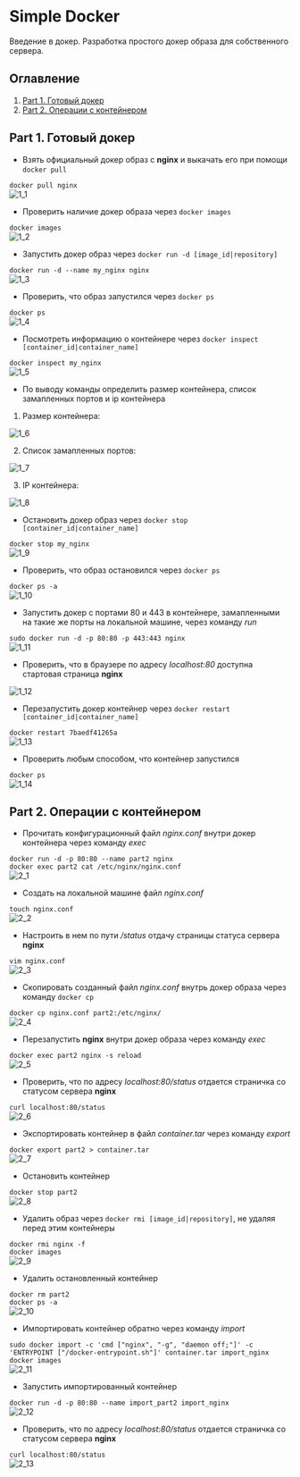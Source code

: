 # Simple Docker

Введение в докер. Разработка простого докер образа для собственного сервера.


## Оглавление

1. [Part 1. Готовый докер](#part-1-готовый-докер) <br>
2. [Part 2. Операции с контейнером](#part-2-операции-с-контейнером) <br>

## Part 1. Готовый докер

- Взять официальный докер образ с **nginx** и выкачать его при помощи `docker pull` <br>

`docker pull nginx` <br>
<img src="../misc/images/part_1/1.jpg" alt="1_1" /> <br>

- Проверить наличие докер образа через `docker images` <br>

`docker images` <br>
<img src="../misc/images/part_1/2.jpg" alt="1_2" /> <br>

- Запустить докер образ через `docker run -d [image_id|repository]` <br>

`docker run -d --name my_nginx nginx` <br>
<img src="../misc/images/part_1/3.jpg" alt="1_3" />

- Проверить, что образ запустился через `docker ps` <br>

`docker ps` <br>
<img src="../misc/images/part_1/4.jpg" alt="1_4" />

- Посмотреть информацию о контейнере через `docker inspect [container_id|container_name]` <br>

`docker inspect my_nginx` <br>
<img src="../misc/images/part_1/5.jpg" alt="1_5" />

- По выводу команды определить размер контейнера, список замапленных портов и ip контейнера <br>

1) Размер контейнера:

<img src="../misc/images/part_1/6.jpg" alt="1_6" />

2) Список замапленных портов:

<img src="../misc/images/part_1/7.jpg" alt="1_7" />

3) IP контейнера:

<img src="../misc/images/part_1/8.jpg" alt="1_8" />

- Остановить докер образ через `docker stop [container_id|container_name]` <br>

`docker stop my_nginx` <br>
<img src="../misc/images/part_1/9.jpg" alt="1_9" />

- Проверить, что образ остановился через `docker ps` <br>

`docker ps -a` <br>
<img src="../misc/images/part_1/10.jpg" alt="1_10" />

- Запустить докер с портами 80 и 443 в контейнере, замапленными на такие же порты на локальной машине, через команду *run* <br>

`sudo docker run -d -p 80:80 -p 443:443 nginx` <br>
<img src="../misc/images/part_1/11.jpg" alt="1_11" />

- Проверить, что в браузере по адресу *localhost:80* доступна стартовая страница **nginx** <br>

<img src="../misc/images/part_1/12.jpg" alt="1_12" />

- Перезапустить докер контейнер через `docker restart [container_id|container_name]` <br>

`docker restart 7baedf41265a` <br>
<img src="../misc/images/part_1/13.jpg" alt="1_13" />

- Проверить любым способом, что контейнер запустился <br>

`docker ps` <br>
<img src="../misc/images/part_1/14.jpg" alt="1_14" />


## Part 2. Операции с контейнером

- Прочитать конфигурационный файл *nginx.conf* внутри докер контейнера через команду *exec* <br>

`docker run -d -p 80:80 --name part2 nginx` <br>
`docker exec part2 cat /etc/nginx/nginx.conf` <br>
<img src="../misc/images/part_2/1.jpg" alt="2_1" /> <br>

- Создать на локальной машине файл *nginx.conf* <br>

`touch nginx.conf` <br>
<img src="../misc/images/part_2/2.jpg" alt="2_2" /> <br>

- Настроить в нем по пути */status* отдачу страницы статуса сервера **nginx** <br>

`vim nginx.conf` <br>
<img src="../misc/images/part_2/3.jpg" alt="2_3" /> <br>

- Скопировать созданный файл *nginx.conf* внутрь докер образа через команду `docker cp` <br>

`docker cp nginx.conf part2:/etc/nginx/` <br>
<img src="../misc/images/part_2/4.jpg" alt="2_4" /> <br>

- Перезапустить **nginx** внутри докер образа через команду *exec* <br>

`docker exec part2 nginx -s reload` <br>
<img src="../misc/images/part_2/5.jpg" alt="2_5" /> <br>

- Проверить, что по адресу *localhost:80/status* отдается страничка со статусом сервера **nginx** <br>

`curl localhost:80/status` <br>
<img src="../misc/images/part_2/6.jpg" alt="2_6" /> <br>

- Экспортировать контейнер в файл *container.tar* через команду *export* <br>

`docker export part2 > container.tar` <br>
<img src="../misc/images/part_2/7.jpg" alt="2_7" /> <br>

- Остановить контейнер <br>

`docker stop part2` <br>
<img src="../misc/images/part_2/8.jpg" alt="2_8" /> <br>

- Удалить образ через `docker rmi [image_id|repository]`, не удаляя перед этим контейнеры <br>

`docker rmi nginx -f` <br>
`docker images` <br>
<img src="../misc/images/part_2/9.jpg" alt="2_9" /> <br>

- Удалить остановленный контейнер <br>

`docker rm part2` <br>
`docker ps -a` <br>
<img src="../misc/images/part_2/10.jpg" alt="2_10" /> <br>

- Импортировать контейнер обратно через команду *import* <br>

`sudo docker import -c 'cmd ["nginx", "-g", "daemon off;"]' -c 'ENTRYPOINT ["/docker-entrypoint.sh"]' container.tar import_nginx` <br>
`docker images` <br>
<img src="../misc/images/part_2/11.jpg" alt="2_11" /> <br>

- Запустить импортированный контейнер <br>

`docker run -d -p 80:80 --name import_part2 import_nginx` <br>
<img src="../misc/images/part_2/12.jpg" alt="2_12" /> <br>

- Проверить, что по адресу *localhost:80/status* отдается страничка со статусом сервера **nginx** <br>

`curl localhost:80/status` <br>
<img src="../misc/images/part_2/13.jpg" alt="2_13" /> <br>
